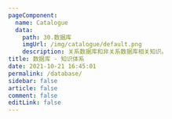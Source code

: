 ```yaml
---
pageComponent: 
  name: Catalogue
  data: 
    path: 30.数据库
    imgUrl: /img/catalogue/default.png
    description: 关系数据库和非关系数据库相关知识。
title: 数据库 - 知识体系
date: 2021-10-21 16:45:01
permalink: /database/
sidebar: false
article: false
comment: false
editLink: false
---
```

